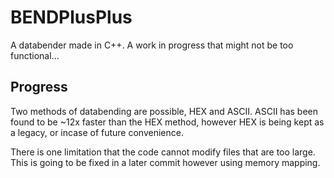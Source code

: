 # BENDPlusPlus
A databender made in C++. A work in progress that might not be too functional...

## Progress
Two methods of databending are possible, HEX and ASCII. 
ASCII has been found to be ~12x faster than the HEX method, however HEX is being kept as a legacy, or incase of future convenience.

There is one limitation that the code cannot modify files that are too large. This is going to be fixed in a later commit however using memory mapping.